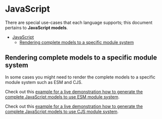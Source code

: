 # JavaScript
There are special use-cases that each language supports; this document pertains to **JavaScript models**.

<!-- toc is generated with GitHub Actions do not remove toc markers -->

<!-- toc -->

- [JavaScript](#javascript)
  - [Rendering complete models to a specific module system](#rendering-complete-models-to-a-specific-module-system)

<!-- tocstop -->

## Rendering complete models to a specific module system
In some cases you might need to render the complete models to a specific module system such as ESM and CJS.

Check out this [example for a live demonstration how to generate the complete JavaScript models to use ESM module system](../../examples/javascript-use-esm).

Check out this [example for a live demonstration how to generate the complete JavaScript models to use CJS module system](../../examples/javascript-use-cjs).